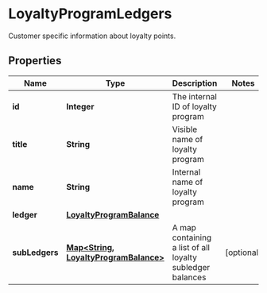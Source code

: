 

# LoyaltyProgramLedgers

Customer specific information about loyalty points.
## Properties

Name | Type | Description | Notes
------------ | ------------- | ------------- | -------------
**id** | **Integer** | The internal ID of loyalty program | 
**title** | **String** | Visible name of loyalty program | 
**name** | **String** | Internal name of loyalty program | 
**ledger** | [**LoyaltyProgramBalance**](LoyaltyProgramBalance.md) |  | 
**subLedgers** | [**Map&lt;String, LoyaltyProgramBalance&gt;**](LoyaltyProgramBalance.md) | A map containing a list of all loyalty subledger balances |  [optional]



